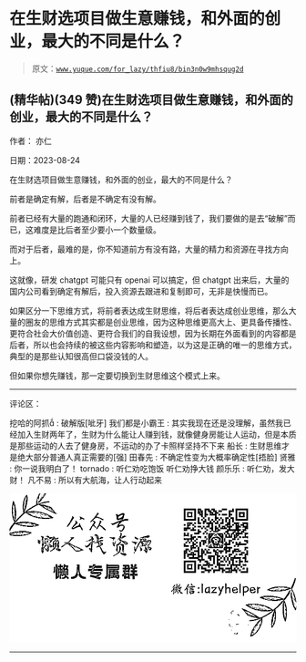 # 在生财选项目做生意赚钱，和外面的创业，最大的不同是什么？

> 原文：[`www.yuque.com/for_lazy/thfiu8/bin3n0w9mhsqug2d`](https://www.yuque.com/for_lazy/thfiu8/bin3n0w9mhsqug2d)

## (精华帖)(349 赞)在生财选项目做生意赚钱，和外面的创业，最大的不同是什么？

作者： 亦仁

日期：2023-08-24

在生财选项目做生意赚钱，和外面的创业，最大的不同是什么？

前者是确定有解，后者是不确定有没有解。

前者已经有大量的跑通和闭环，大量的人已经赚到钱了，我们要做的是去“破解”而已，这难度是比后者至少要小一个数量级。

而对于后者，最难的是，你不知道前方有没有路，大量的精力和资源在寻找方向上。

这就像，研发 chatgpt 可能只有 openai 可以搞定，但 chatgpt 出来后，大量的国内公司看到确定有解后，投入资源去跟进和复制即可，无非是快慢而已。

如果区分一下思维方式，将前者表达成生财思维，将后者表达成创业思维，那么大量的圈友的思维方式其实都是创业思维，因为这种思维更高大上、更具备传播性、更符合社会大价值创造、更符合我们的自我设想，因为长期在外面看到的内容都是后者，所以也会持续的被这些内容影响和塑造，以为这是正确的唯一的思维方式，典型的是那些认知很高但口袋没钱的人。

但如果你想先赚钱，那一定要切换到生财思维这个模式上来。

* * *

评论区：

挖哈的阿抓 : 破解版[呲牙]
我们都是小霸王 : 其实我现在还是没理解，虽然我已经加入生财两年了，生财为什么能让人赚到钱，就像健身房能让人运动，但是本质是那些运动的人去了健身房，不运动的办了卡照样坚持不下来
船长 : 生财思维才是绝大部分普通人真正需要的[强]
田春先 : 不确定性变为大概率确定性[捂脸]
贤雅 : 你一说我明白了！
tornado : 听仁劝吃饱饭
听仁劝挣大钱
颜乐乐 : 听仁劝，发大财！
凡不易 : 所以有大航海，让人行动起来

![](img/1c37d505930596d12a88ab23e11aa07a.png)

* * *